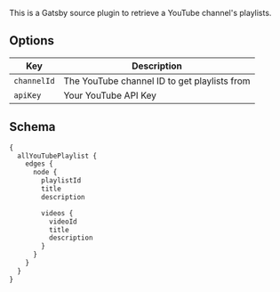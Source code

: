 This is a Gatsby source plugin to retrieve a YouTube channel's playlists.

## Options

| Key         | Description                                  |
| ----------- | -------------------------------------------- |
| `channelId` | The YouTube channel ID to get playlists from |
| `apiKey`    | Your YouTube API Key                         |

## Schema

```graphql
{
  allYouTubePlaylist {
    edges {
      node {
        playlistId
        title
        description

        videos {
          videoId
          title
          description
        }
      }
    }
  }
}
```
